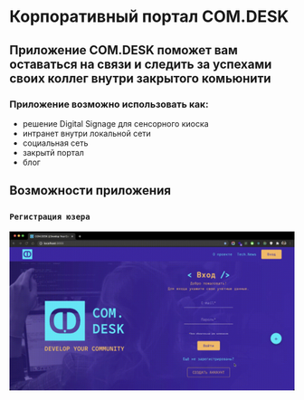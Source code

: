 # Корпоративный портал COM.DESK

## Приложение COM.DESK поможет вам оставаться на связи и следить за успехами своих коллег внутри закрытого комьюнити

### Приложение возможно использовать как: 

- решение Digital Signage для сенсорного киоска
- интранет внутри локальной сети
- социальная сеть
- закрытй портал
- блог

## Возможности приложения

### `Регистрация юзера`

![screenshot](gifs/Registration.gif)
